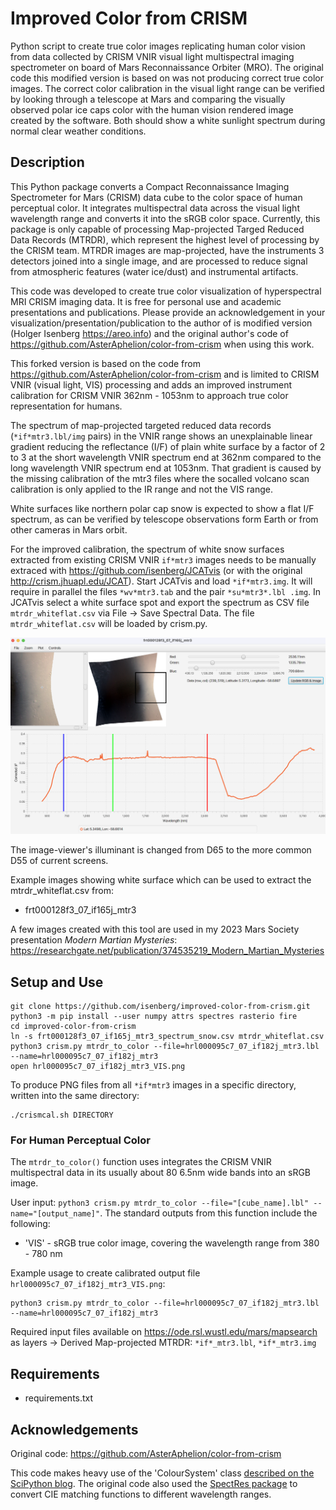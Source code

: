 # Improved Color from CRISM
Python script to create true color images replicating human color vision from data collected by CRISM VNIR visual light multispectral imaging spectrometer on board of Mars Reconnaissance Orbiter (MRO).
The original code this modified version is based on was not producing correct true color images. The correct color calibration in the visual light range can be verified by looking through a telescope at Mars and comparing the visually observed polar ice caps color with the human vision rendered image created by the software. Both should show a white sunlight spectrum during normal clear weather conditions.

## Description

This Python package converts a Compact Reconnaissance Imaging Spectrometer for Mars (CRISM) data cube to the color space of human perceptual color. It integrates multispectral data across the visual light wavelength range and converts it into the sRGB color space. Currently, this package is only capable of processing Map-projected Targed Reduced Data Records (MTRDR), which represent the highest level of processing by the CRISM team. MTRDR images are map-projected, have the instruments 3 detectors joined into a single image, and are processed to reduce signal from atmospheric features (water ice/dust) and instrumental artifacts.

This code was developed to create true color visualization of hyperspectral MRI CRISM imaging data. It is free for personal use and academic presentations and publications. Please provide an acknowledgement in your visualization/presentation/publication to the author of is modified version (Holger Isenberg https://areo.info) and the original author's code of https://github.com/AsterAphelion/color-from-crism when using this work.

This forked version is based on the code from https://github.com/AsterAphelion/color-from-crism and is limited to CRISM VNIR (visual light, VIS) processing and adds an improved instrument calibration for CRISM VNIR 362nm - 1053nm to approach true color representation for humans.

The spectrum of map-projected targeted reduced data records (`*if*mtr3.lbl/img` pairs) in the VNIR range shows an unexplainable linear gradient reducing the reflectance (I/F) of plain white surface by a factor of 2 to 3 at the short wavelength VNIR spectrum end at 362nm compared to the long wavelength VNIR spectrum end at 1053nm. That gradient is caused by the missing calibration of the mtr3 files where the socalled volcano scan calibration is only applied to the IR range and not the VIS range.

White surfaces like northern polar cap snow is expected to show a flat I/F spectrum, as can be verified by telescope observations form Earth or from other cameras in Mars orbit.

For the improved calibration, the spectrum of white snow surfaces extracted from existing CRISM VNIR `if*mtr3` images needs to be manually extraced with https://github.com/isenberg/JCATvis (or with the original http://crism.jhuapl.edu/JCAT). Start JCATvis and load `*if*mtr3.img`. It will require in parallel the files `*wv*mtr3.tab` and the pair `*su*mtr3*.lbl .img`. In JCATvis select a white surface spot and export the spectrum as CSV file `mtrdr_whiteflat.csv` via File -> Save Spectral Data. The file `mtrdr_whiteflat.csv` will be loaded by crism.py.

![JCAT screenshot: extractiong of the whiteflat data at a location showing white snow in frt000128f3_07_if165j_mtr3](frt000128f3_07_if165j_mtr3_spectrum_snow.png)

The image-viewer's illuminant is changed from D65 to the more common D55 of current screens.

Example images showing white surface which can be used to extract the mtrdr_whiteflat.csv from:
* frt000128f3_07_if165j_mtr3

A few images created with this tool are used in my 2023 Mars Society presentation _Modern Martian Mysteries_: https://researchgate.net/publication/374535219_Modern_Martian_Mysteries
## Setup and Use

```
git clone https://github.com/isenberg/improved-color-from-crism.git
python3 -m pip install --user numpy attrs spectres rasterio fire
cd improved-color-from-crism
ln -s frt000128f3_07_if165j_mtr3_spectrum_snow.csv mtrdr_whiteflat.csv
python3 crism.py mtrdr_to_color --file=hrl000095c7_07_if182j_mtr3.lbl --name=hrl000095c7_07_if182j_mtr3
open hrl000095c7_07_if182j_mtr3_VIS.png
```

To produce PNG files from all `*if*mtr3` images in a specific directory, written into the same directory:
```
./crismcal.sh DIRECTORY
```

### For Human Perceptual Color

The `mtrdr_to_color()` function uses integrates the CRISM VNIR multispectral data in its usually about 80 6.5nm wide bands into an sRGB image.

User input: `python3 crism.py mtrdr_to_color --file="[cube_name].lbl" --name="[output_name]"`. The standard outputs from this function include the following:

- 'VIS' - sRGB true color image, covering the wavelength range from 380 - 780 nm

Example usage to create calibrated output file `hrl000095c7_07_if182j_mtr3_VIS.png`:
```
python3 crism.py mtrdr_to_color --file=hrl000095c7_07_if182j_mtr3.lbl --name=hrl000095c7_07_if182j_mtr3
```

Required input files available on https://ode.rsl.wustl.edu/mars/mapsearch as layers -> Derived Map-projected MTRDR: `*if*_mtr3.lbl`, `*if*_mtr3.img`

## Requirements
- requirements.txt

## Acknowledgements
Original code: https://github.com/AsterAphelion/color-from-crism 

This code makes heavy use of the 'ColourSystem' class [described on the SciPython blog](https://scipython.com/blog/converting-a-spectrum-to-a-colour/). The original code also used the [SpectRes package](https://spectres.readthedocs.io/en/latest/) to convert CIE matching functions to different wavelength ranges.
